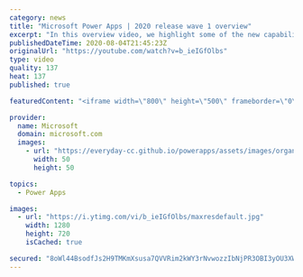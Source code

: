 ```yaml
---
category: news
title: "Microsoft Power Apps | 2020 release wave 1 overview"
excerpt: "In this overview video, we highlight some of the new capabilities included in the latest update to Microsoft Power Apps.      Here are the capabilities covered:     UI enhancements       • Save is always visible       • Chart formatting  Grid user experience enhancements       • Conditional search  "
publishedDateTime: 2020-08-04T21:45:23Z
originalUrl: "https://youtube.com/watch?v=b_ieIGfOlbs"
type: video
quality: 137
heat: 137
published: true

featuredContent: "<iframe width=\"800\" height=\"500\" frameborder=\"0\" src=\"https://www.youtube.com/embed/b_ieIGfOlbs\" allow=\"accelerometer; autoplay; encrypted-media; gyroscope; picture-in-picture\" allowfullscreen></iframe>"

provider:
  name: Microsoft
  domain: microsoft.com
  images:
    - url: "https://everyday-cc.github.io/powerapps/assets/images/organizations/microsoft.com-50x50.jpg"
      width: 50
      height: 50

topics:
  - Power Apps

images:
  - url: "https://i.ytimg.com/vi/b_ieIGfOlbs/maxresdefault.jpg"
    width: 1280
    height: 720
    isCached: true

secured: "8oWl44BsodfJs2H9TMKmXsusa7QVVRim2kWY3rNvwozzIbNjPR3OBI3yOU3XWaAJ9CRXvosfhesrTFdKiOPEs4mY1QP3OLSxJZCjNN5xKA92Vwm7La1yTN+wqxMZnymx3u35Mx822ttlM1bCJDCcjITv5Xl9Am2u1Wbb16c35EcAr5jvWBkwpwpGEFU4bC28wBjFJSfa3880GSOSpJ7O0v+5bz70yuOpRc/dfuXI8bcq/LvIsSFXk3l62XLyu9e2s5qdw2bAPDfD3qyIk2hcY6q9pPDxXllKS0JNqOKE3GTiZmjhMi1U3Uh+45cOIC8g+wJ48gPz7necuQnqooGUOmKIxJpLItnmX7zd7SIjUnFKtqrQfXtO4OlNTcly0PcIUazlbm5bIOIPzg0qXWEYpw6+5zFZ5CbpSkYZ+Qt+6JvmzgUjdAwWRUZkv9tApSki;1iOoGKnV6GDWsaluQ2TCrA=="
---
```


